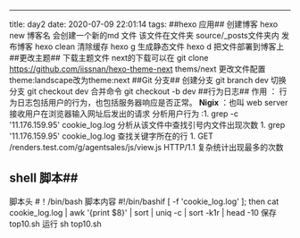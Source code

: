 ---
title: day2
date: 2020-07-09 22:01:14
tags:
##hexo 应用##
创建博客 hexo new 博客名
会创建一个新的md 文件
该文件在文件夹 source/_posts文件夹内
发布博客
hexo clean 清除缓存
hexo g  生成静态文件
hexo d   把文件部署到博客上
##更改主题##
下载主题文件
next的下载可以在 git clone https://github.com/iissnan/hexo-theme-next thems/next
更改文件配置 theme:landscape改为theme:next 
##Git 分支##
创建分支 git branch dev
切换分支 git checkout dev
合并命令 git checkout -b dev
##行为日志##
  作用     ： 行为日志包括用户的行为，也包括服务器响应是否正常。
 **Nigix**  ：也叫 web server 接收用户在浏览器输入网址后发出的请求
分析用户行为  :1. grep -c '11.176.159.95' cookie_log.log 
              分析从该文件中查找引号内文件出现次数
              1. grep '11.176.159.95' cookie_log.log
              查找关键字所在的行
              1.  GET /renders.test.com/g/agentsales/js/view.js HTTP/1.1        复杂统计出现最多的次数

## shell 脚本##
脚本头  #！/bin/bash
脚本内容  #!/bin/bashif [ -f 'cookie_log.log' ]; then  cat cookie_log.log | awk '{print $8}' | sort | uniq -c | sort -k1r | head -10
保存 top10.sh
运行 sh top10.sh
